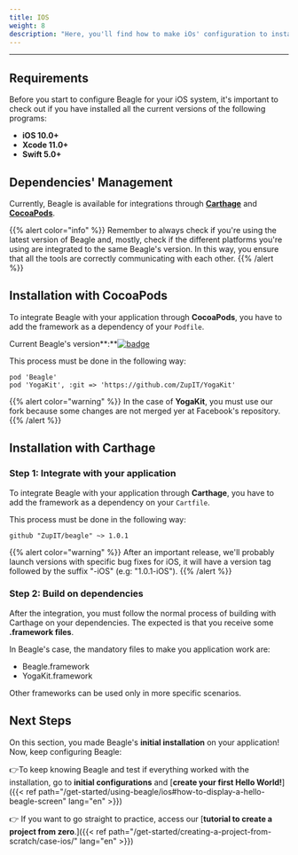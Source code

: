 ```yaml
---
title: IOS
weight: 8
description: "Here, you'll find how to make iOs' configuration to install Beagle."
---
```


---

## Requirements

Before you start to configure Beagle for your iOS system, it's important to check out if you have installed all the current versions of the following programs: ‌

- **iOS 10.0+**
- **Xcode 11.0+**
- **Swift 5.0+**

## **Dependencies' Management**

Currently, Beagle is available for integrations through [**Carthage**](https://github.com/Carthage/Carthage) and [**CocoaPods**](https://cocoapods.org).

{{% alert color="info" %}}
Remember to always check if you're using the latest version of Beagle and, mostly, check if the different platforms you're using are integrated to the same Beagle's version. In this way, you ensure that all the tools are correctly communicating with each other.
{{% /alert %}}

## **Installation with CocoaPods**

To integrate Beagle with your application through **CocoaPods**, you have to add the framework as a dependency of your `Podfile`.

Current Beagle's version**:**[![badge](https://img.shields.io/cocoapods/v/Beagle)](https://cocoapods.org/pods/Beagle)

This process must be done in the following way:

```text
pod 'Beagle'
pod 'YogaKit', :git => 'https://github.com/ZupIT/YogaKit'
```

{{% alert color="warning" %}}
In the case of **YogaKit**, you must use our fork because some changes are not merged yer at Facebook's repository.
{{% /alert %}}

## **Installation with Carthage**

### Step 1: Integrate with your application

To integrate Beagle with your application through **Carthage**, you have to add the framework as a dependency on your `Cartfile`.

This process must be done in the following way:

```text
github "ZupIT/beagle" ~> 1.0.1
```

{{% alert color="warning" %}}
After an important release, we'll probably launch versions with specific bug fixes for iOS, it will have a version tag followed by the suffix "-iOS" \(e.g: "1.0.1-iOS"\).
{{% /alert %}}

### Step 2: Build on dependencies

After the integration, you must follow the normal process of building with Carthage on your dependencies. The expected is that you receive some **.framework files**.

In Beagle's case, the mandatory files to make you application work are:

- Beagle.framework
- YogaKit.framework

Other frameworks can be used only in more specific scenarios.

## Next Steps

On this section, you made Beagle's **initial installation** on your application!  
Now, keep configuring Beagle:

👉To keep knowing Beagle and test if everything worked with the installation, go to **initial configurations** and [**create your first Hello World!**]({{< ref path="/get-started/using-beagle/ios#how-to-display-a-hello-beagle-screen" lang="en" >}})

👉 If you want to go straight to practice, access our [**tutorial to create a project from zero**.]({{< ref path="/get-started/creating-a-project-from-scratch/case-ios/" lang="en" >}})
